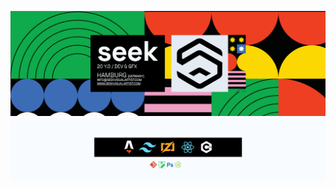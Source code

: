 <div align="center">
  
**[![About](./seek/Banner.png)](https://www.seekvisualartist.com)**
![Skills](./seek/Tools.png)

</div>
